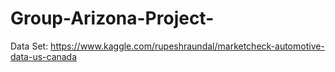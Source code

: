 # Group-Arizona-Project-



Data Set: 
https://www.kaggle.com/rupeshraundal/marketcheck-automotive-data-us-canada
